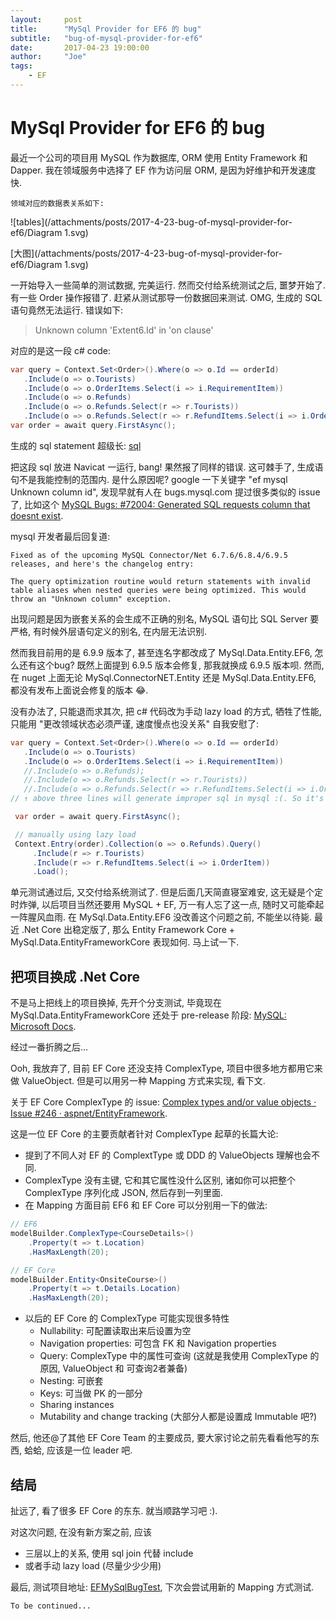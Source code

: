 ```yaml
---
layout:     post
title:      "MySql Provider for EF6 的 bug"
subtitle:   "bug-of-mysql-provider-for-ef6"
date:       2017-04-23 19:00:00
author:     "Joe"
tags:
    - EF
---
```


# MySql Provider for EF6 的 bug

最近一个公司的项目用 MySQL 作为数据库, ORM 使用 Entity Framework 和 Dapper. 我在领域服务中选择了 EF 作为访问层 ORM, 是因为好维护和开发速度快.

    领域对应的数据表关系如下:

![tables](/attachments/posts/2017-4-23-bug-of-mysql-provider-for-ef6/Diagram 1.svg)

[大图](/attachments/posts/2017-4-23-bug-of-mysql-provider-for-ef6/Diagram 1.svg)

一开始导入一些简单的测试数据, 完美运行. 然而交付给系统测试之后, 噩梦开始了. 有一些 Order 操作报错了. 赶紧从测试那导一份数据回来测试. OMG, 生成的 SQL 语句竟然无法运行. 错误如下:

> Unknown column 'Extent6.Id' in 'on clause'

对应的是这一段 c# code:

```c#
var query = Context.Set<Order>().Where(o => o.Id == orderId)
   .Include(o => o.Tourists)
   .Include(o => o.OrderItems.Select(i => i.RequirementItem))
   .Include(o => o.Refunds)
   .Include(o => o.Refunds.Select(r => r.Tourists))
   .Include(o => o.Refunds.Select(r => r.RefundItems.Select(i => i.OrderItem)));
var order = await query.FirstAsync();
```

生成的 sql statement 超级长: [sql](/attachments/posts/2017-4-23-bug-of-mysql-provider-for-ef6/mysql.sql)

把这段 sql 放进 Navicat 一运行, bang! 果然报了同样的错误. 这可棘手了, 生成语句不是我能控制的范围内. 是什么原因呢? google 一下关键字 "ef mysql Unknown column id", 发现早就有人在 bugs.mysql.com 提过很多类似的 issue了, 比如这个 [MySQL Bugs: #72004: Generated SQL requests column that doesnt exist](https://bugs.mysql.com/bug.php?id=72004).

mysql 开发者最后回复道: 

    Fixed as of the upcoming MySQL Connector/Net 6.7.6/6.8.4/6.9.5 releases, and here's the changelog entry:

    The query optimization routine would return statements with invalid table aliases when nested queries were being optimized. This would throw an "Unknown column" exception.

出现问题是因为嵌套关系的会生成不正确的别名, MySQL 语句比 SQL Server 要严格, 有时候外层语句定义的别名, 在内层无法识别.

然而我目前用的是 6.9.9 版本了, 甚至连名字都改成了 MySql.Data.Entity.EF6, 怎么还有这个bug? 既然上面提到 6.9.5 版本会修复, 那我就换成 6.9.5 版本呗. 然而, 在 nuget 上面无论 MySql.ConnectorNET.Entity 还是 MySql.Data.Entity.EF6, 都没有发布上面说会修复的版本 :joy:. 

没有办法了, 只能退而求其次, 把 c# 代码改为手动 lazy load 的方式, 牺牲了性能, 只能用 "更改领域状态必须严谨, 速度慢点也没关系" 自我安慰了:

```c#
var query = Context.Set<Order>().Where(o => o.Id == orderId)
   .Include(o => o.Tourists)
   .Include(o => o.OrderItems.Select(i => i.RequirementItem))
   //.Include(o => o.Refunds);
   //.Include(o => o.Refunds.Select(r => r.Tourists))
   //.Include(o => o.Refunds.Select(r => r.RefundItems.Select(i => i.OrderItem)));
// ↑ above three lines will generate improper sql in mysql :(. So it's the only choice to using lazy load manually

 var order = await query.FirstAsync();

 // manually using lazy load
 Context.Entry(order).Collection(o => o.Refunds).Query()
     .Include(r => r.Tourists)
     .Include(r => r.RefundItems.Select(i => i.OrderItem))
     .Load();
```

单元测试通过后, 又交付给系统测试了. 但是后面几天简直寝室难安, 这无疑是个定时炸弹, 以后项目当然还要用 MySQL + EF, 万一有人忘了这一点, 随时又可能牵起一阵腥风血雨. 在 MySql.Data.Entity.EF6 没改善这个问题之前, 不能坐以待毙. 最近 .Net Core 出稳定版了, 那么 Entity Framework Core + MySql.Data.EntityFrameworkCore 表现如何. 马上试一下.

## 把项目换成 .Net Core

不是马上把线上的项目换掉, 先开个分支测试, 毕竟现在 MySql.Data.EntityFrameworkCore 还处于 pre-release 阶段: [MySQL: Microsoft Docs](https://docs.microsoft.com/en-us/ef/core/providers/mysql/).

经过一番折腾之后...

Ooh, 我放弃了, 目前 EF Core 还没支持 ComplexType, 项目中很多地方都用它来做 ValueObject. 但是可以用另一种 Mapping 方式来实现, 看下文.

关于 EF Core ComplexType 的 issue: [Complex types and/or value objects · Issue #246 · aspnet/EntityFramework](https://github.com/aspnet/EntityFramework/issues/246#issuecomment-241813753).

这是一位 EF Core 的主要贡献者针对 ComplexType 起草的长篇大论:

* 提到了不同人对 EF 的 ComplextType 或 DDD 的 ValueObjects 理解也会不同. 
* ComplexType 没有主键, 它和其它属性没什么区别, 诸如你可以把整个 ComplexType 序列化成 JSON, 然后存到一列里面.
* 在 Mapping 方面目前 EF6 和 EF Core 可以分别用一下的做法:

```c#
// EF6
modelBuilder.ComplexType<CourseDetails>() 
    .Property(t => t.Location) 
    .HasMaxLength(20);
```

```c#
// EF Core
modelBuilder.Entity<OnsiteCourse>() 
    .Property(t => t.Details.Location) 
    .HasMaxLength(20);
```

* 以后的 EF Core 的 ComplexType 可能实现很多特性
    * Nullability: 可配置读取出来后设置为空
    * Navigation properties: 可包含 FK 和 Navigation properties
    * Query: ComplexType 中的属性可查询 (这就是我使用 ComplexType 的原因, ValueObject 和 可查询2者兼备)
    * Nesting: 可嵌套
    * Keys: 可当做 PK 的一部分
    * Sharing instances
    * Mutability and change tracking (大部分人都是设置成 Immutable 吧?)

然后, 他还@了其他 EF Core Team 的主要成员, 要大家讨论之前先看看他写的东西, 蛤蛤, 应该是一位 leader 吧.

## 结局

扯远了, 看了很多 EF Core 的东东. 就当顺路学习吧 :).

对这次问题, 在没有新方案之前, 应该

* 三层以上的关系, 使用 sql join 代替 include
* 或者手动 lazy load (尽量少少少用)

最后, 测试项目地址: [EFMySqlBugTest](https://github.com/joexzh/EFMySqlBugTest), 下次会尝试用新的 Mapping 方式测试.

    To be continued...